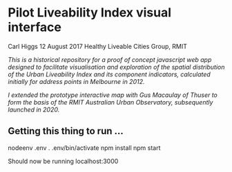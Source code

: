 # Pilot Liveability Index visual interface
 
Carl Higgs 12 August 2017
Healthy Liveable Cities Group, RMIT

*This is a historical repository for a proof of concept javascript web app designed to facilitate visualisation and exploration of the spatial distribution of the Urban Liveability Index and its component indicators, calculated initially for address points in Melbourne in 2012.*

*I extended the prototype interactive map  with Gus Macaulay of Thuser to form the basis of the RMIT Australian Urban Observatory, subsequently launched in 2020.*

## Getting this thing to run ...

nodeenv .env
. .env/bin/activate
npm install
npm start

Should now be running localhost:3000
